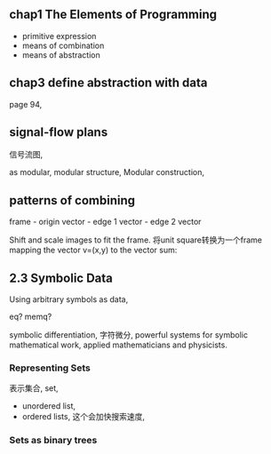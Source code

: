 ## chap1 The Elements of Programming
- primitive expression
- means of combination
- means of abstraction

## chap3 define abstraction with data
page 94, 

## signal-flow plans
信号流图, 

as modular, modular structure, Modular construction,

## patterns of combining
frame
    - origin vector
    - edge 1 vector
    - edge 2 vector

Shift and scale images to fit the frame. 将unit square转换为一个frame mapping the vector v=(x,y) to the vector sum:

## 2.3 Symbolic Data
Using arbitrary symbols as data, 

eq?
memq?

symbolic differentiation, 字符微分, powerful systems for symbolic mathematical work, applied mathematicians and physicists.

### Representing Sets
表示集合, set, 
* unordered list,
* ordered lists, 这个会加快搜索速度, 

### Sets as binary trees











